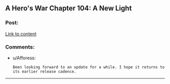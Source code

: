 ## A Hero's War Chapter 104: A New Light

### Post:

[Link to content](https://www.fictionpress.com/s/3238329/104/A-Hero-s-War)

### Comments:

- u/Afforess:
  ```
  Been looking forward to an update for a while. I hope it returns to its earlier release cadence.
  ```

---

